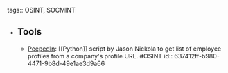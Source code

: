 tags:: OSINT, SOCMINT

- ## Tools
	- [PeepedIn](https://github.com/chm0dx/peepedIn): [[Python]] script by Jason Nickola to get list of employee profiles from a company's profile URL. #OSINT
	  id:: 637412ff-b980-4471-9b8d-49e1ae3d9a66